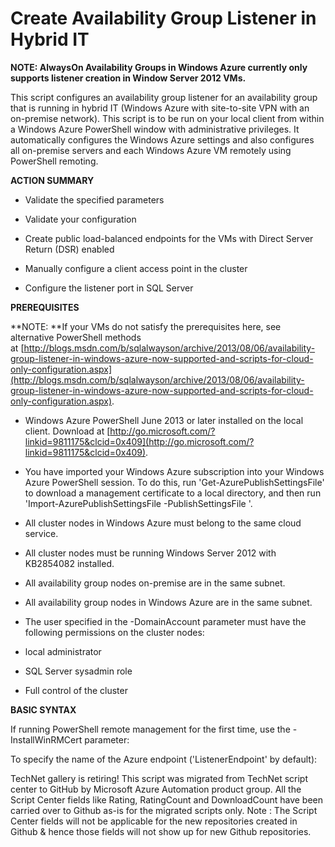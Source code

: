 ﻿Create Availability Group Listener in Hybrid IT
===============================================

            
**NOTE: AlwaysOn Availability Groups in Windows Azure currently only supports listener creation in Window Server 2012 VMs.**

This script configures an availability group listener for an availability group that is running in hybrid IT (Windows Azure with site-to-site VPN with an on-premise network). This script is to be run on your local client from within a Windows Azure PowerShell
 window with administrative privileges. It automatically configures the Windows Azure settings and also configures all on-premise servers and each Windows Azure VM remotely using PowerShell remoting.

**ACTION SUMMARY**

  *  Validate the specified parameters 
  *  Validate your configuration 
  *  Create public load-balanced endpoints for the VMs with Direct Server Return (DSR) enabled

  *  Manually configure a client access point in the cluster 
  *  Configure the listener port in SQL Server 

**PREREQUISITES**


**NOTE: **If your VMs do not satisfy the prerequisites here, see alternative PowerShell methods at [http://blogs.msdn.com/b/sqlalwayson/archive/2013/08/06/availability-group-listener-in-windows-azure-now-supported-and-scripts-for-cloud-only-configuration.aspx](http://blogs.msdn.com/b/sqlalwayson/archive/2013/08/06/availability-group-listener-in-windows-azure-now-supported-and-scripts-for-cloud-only-configuration.aspx).


  *  Windows Azure PowerShell June 2013 or later installed on the local client. Download at
[http://go.microsoft.com/?linkid=9811175&clcid=0x409](http://go.microsoft.com/?linkid=9811175&clcid=0x409).

  *  You have imported your Windows Azure subscription into your Windows Azure PowerShell session. To do this, run 'Get-AzurePublishSettingsFile' to download a management certificate to a local directory, and then run 'Import-AzurePublishSettingsFile -PublishSettingsFile
 <filepath>'. 
  *  All cluster nodes in Windows Azure must belong to the same cloud service. 
  *  All cluster nodes must be running Windows Server 2012 with KB2854082 installed.

  *  All availability group nodes on-premise are in the same subnet. 
  *  All availability group nodes in Windows Azure are in the same subnet. 
  *  The user specified in the -DomainAccount parameter must have the following permissions on the cluster nodes:

  *  local administrator 
  *  SQL Server sysadmin role 
  *  Full control of the cluster  

**BASIC SYNTAX**

If running PowerShell remote management for the first time, use the -InstallWinRMCert parameter:

To specify the name of the Azure endpoint ('ListenerEndpoint' by default):














        
    
TechNet gallery is retiring! This script was migrated from TechNet script center to GitHub by Microsoft Azure Automation product group. All the Script Center fields like Rating, RatingCount and DownloadCount have been carried over to Github as-is for the migrated scripts only. Note : The Script Center fields will not be applicable for the new repositories created in Github & hence those fields will not show up for new Github repositories.
